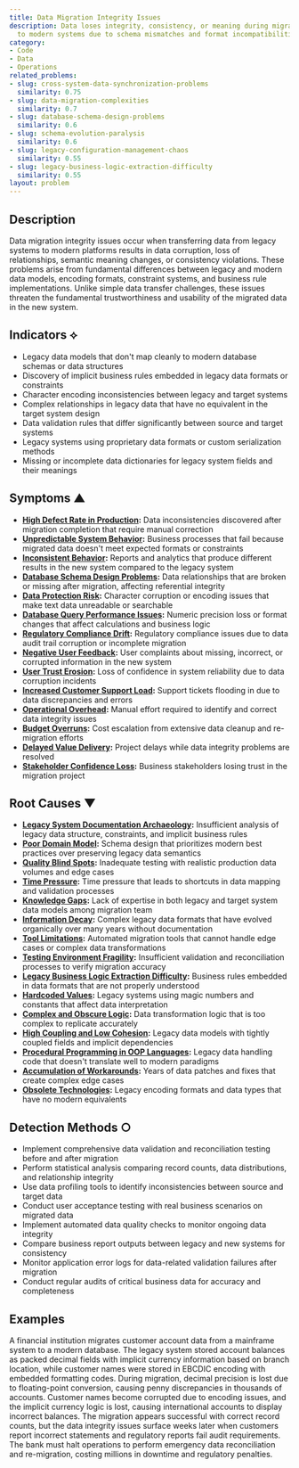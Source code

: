 ```yaml
---
title: Data Migration Integrity Issues
description: Data loses integrity, consistency, or meaning during migration from legacy
  to modern systems due to schema mismatches and format incompatibilities
category:
- Code
- Data
- Operations
related_problems:
- slug: cross-system-data-synchronization-problems
  similarity: 0.75
- slug: data-migration-complexities
  similarity: 0.7
- slug: database-schema-design-problems
  similarity: 0.6
- slug: schema-evolution-paralysis
  similarity: 0.6
- slug: legacy-configuration-management-chaos
  similarity: 0.55
- slug: legacy-business-logic-extraction-difficulty
  similarity: 0.55
layout: problem
---
```


## Description

Data migration integrity issues occur when transferring data from legacy systems to modern platforms results in data corruption, loss of relationships, semantic meaning changes, or consistency violations. These problems arise from fundamental differences between legacy and modern data models, encoding formats, constraint systems, and business rule implementations. Unlike simple data transfer challenges, these issues threaten the fundamental trustworthiness and usability of the migrated data in the new system.

## Indicators ⟡

- Legacy data models that don't map cleanly to modern database schemas or data structures
- Discovery of implicit business rules embedded in legacy data formats or constraints
- Character encoding inconsistencies between legacy and target systems
- Complex relationships in legacy data that have no equivalent in the target system design
- Data validation rules that differ significantly between source and target systems
- Legacy systems using proprietary data formats or custom serialization methods
- Missing or incomplete data dictionaries for legacy system fields and their meanings

## Symptoms ▲

- **[High Defect Rate in Production](high-defect-rate-in-production.md):** Data inconsistencies discovered after migration completion that require manual correction
- **[Unpredictable System Behavior](unpredictable-system-behavior.md):** Business processes that fail because migrated data doesn't meet expected formats or constraints
- **[Inconsistent Behavior](inconsistent-behavior.md):** Reports and analytics that produce different results in the new system compared to the legacy system
- **[Database Schema Design Problems](database-schema-design-problems.md):** Data relationships that are broken or missing after migration, affecting referential integrity
- **[Data Protection Risk](data-protection-risk.md):** Character corruption or encoding issues that make text data unreadable or searchable
- **[Database Query Performance Issues](database-query-performance-issues.md):** Numeric precision loss or format changes that affect calculations and business logic
- **[Regulatory Compliance Drift](regulatory-compliance-drift.md):** Regulatory compliance issues due to data audit trail corruption or incomplete migration
- **[Negative User Feedback](negative-user-feedback.md):** User complaints about missing, incorrect, or corrupted information in the new system
- **[User Trust Erosion](user-trust-erosion.md):** Loss of confidence in system reliability due to data corruption incidents
- **[Increased Customer Support Load](increased-customer-support-load.md):** Support tickets flooding in due to data discrepancies and errors
- **[Operational Overhead](operational-overhead.md):** Manual effort required to identify and correct data integrity issues
- **[Budget Overruns](budget-overruns.md):** Cost escalation from extensive data cleanup and re-migration efforts
- **[Delayed Value Delivery](delayed-value-delivery.md):** Project delays while data integrity problems are resolved
- **[Stakeholder Confidence Loss](stakeholder-confidence-loss.md):** Business stakeholders losing trust in the migration project

## Root Causes ▼

- **[Legacy System Documentation Archaeology](legacy-system-documentation-archaeology.md):** Insufficient analysis of legacy data structure, constraints, and implicit business rules
- **[Poor Domain Model](poor-domain-model.md):** Schema design that prioritizes modern best practices over preserving legacy data semantics
- **[Quality Blind Spots](quality-blind-spots.md):** Inadequate testing with realistic production data volumes and edge cases
- **[Time Pressure](time-pressure.md):** Time pressure that leads to shortcuts in data mapping and validation processes
- **[Knowledge Gaps](knowledge-gaps.md):** Lack of expertise in both legacy and target system data models among migration team
- **[Information Decay](information-decay.md):** Complex legacy data formats that have evolved organically over many years without documentation
- **[Tool Limitations](tool-limitations.md):** Automated migration tools that cannot handle edge cases or complex data transformations
- **[Testing Environment Fragility](testing-environment-fragility.md):** Insufficient validation and reconciliation processes to verify migration accuracy
- **[Legacy Business Logic Extraction Difficulty](legacy-business-logic-extraction-difficulty.md):** Business rules embedded in data formats that are not properly understood
- **[Hardcoded Values](hardcoded-values.md):** Legacy systems using magic numbers and constants that affect data interpretation
- **[Complex and Obscure Logic](complex-and-obscure-logic.md):** Data transformation logic that is too complex to replicate accurately
- **[High Coupling and Low Cohesion](high-coupling-low-cohesion.md):** Legacy data models with tightly coupled fields and implicit dependencies
- **[Procedural Programming in OOP Languages](procedural-programming-in-oop-languages.md):** Legacy data handling code that doesn't translate well to modern paradigms
- **[Accumulation of Workarounds](accumulation-of-workarounds.md):** Years of data patches and fixes that create complex edge cases
- **[Obsolete Technologies](obsolete-technologies.md):** Legacy encoding formats and data types that have no modern equivalents

## Detection Methods ○

- Implement comprehensive data validation and reconciliation testing before and after migration
- Perform statistical analysis comparing record counts, data distributions, and relationship integrity
- Use data profiling tools to identify inconsistencies between source and target data
- Conduct user acceptance testing with real business scenarios on migrated data
- Implement automated data quality checks to monitor ongoing data integrity
- Compare business report outputs between legacy and new systems for consistency
- Monitor application error logs for data-related validation failures after migration
- Conduct regular audits of critical business data for accuracy and completeness

## Examples

A financial institution migrates customer account data from a mainframe system to a modern database. The legacy system stored account balances as packed decimal fields with implicit currency information based on branch location, while customer names were stored in EBCDIC encoding with embedded formatting codes. During migration, decimal precision is lost due to floating-point conversion, causing penny discrepancies in thousands of accounts. Customer names become corrupted due to encoding issues, and the implicit currency logic is lost, causing international accounts to display incorrect balances. The migration appears successful with correct record counts, but the data integrity issues surface weeks later when customers report incorrect statements and regulatory reports fail audit requirements. The bank must halt operations to perform emergency data reconciliation and re-migration, costing millions in downtime and regulatory penalties.